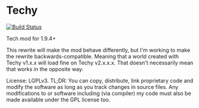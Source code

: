 # Techy

[![Build Status](https://travis-ci.org/Tbsc/Techy.svg?branch=develop)](https://travis-ci.org/Tbsc/Techy)

Tech mod for 1.9.4+

This rewrite will make the mod behave differently, but I'm working to make the rewrite backwards-compatible. Meaning that a world created with Techy v1.x.x will load fine on Techy v2.x.x.x. That doesn't necessarily mean that works in the opposite way.

License: LGPLv3. TL;DR: You can copy, distribute, link proprietary code and modify the software as long as you track changes in source files. Any modifications to or software including (via compiler) my code must also be made available under the GPL license too.
